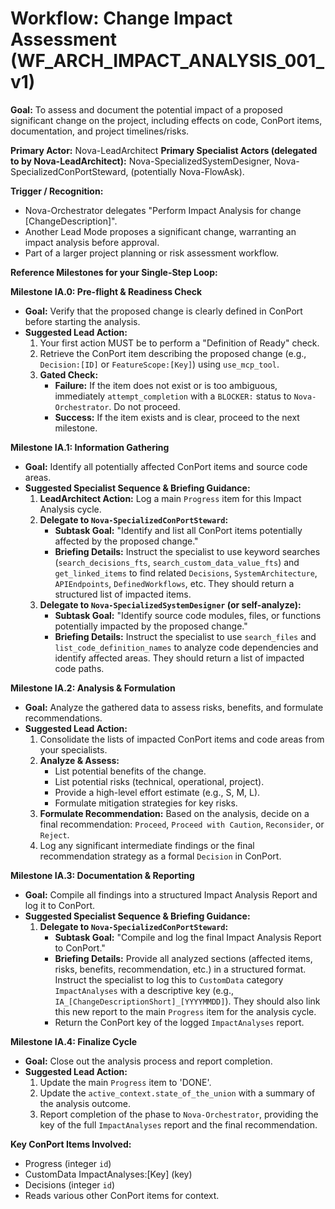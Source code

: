 # Workflow: Change Impact Assessment (WF_ARCH_IMPACT_ANALYSIS_001_v1)

**Goal:** To assess and document the potential impact of a proposed significant change on the project, including effects on code, ConPort items, documentation, and project timelines/risks.

**Primary Actor:** Nova-LeadArchitect
**Primary Specialist Actors (delegated to by Nova-LeadArchitect):** Nova-SpecializedSystemDesigner, Nova-SpecializedConPortSteward, (potentially Nova-FlowAsk).

**Trigger / Recognition:**

- Nova-Orchestrator delegates "Perform Impact Analysis for change [ChangeDescription]".
- Another Lead Mode proposes a significant change, warranting an impact analysis before approval.
- Part of a larger project planning or risk assessment workflow.

**Reference Milestones for your Single-Step Loop:**

**Milestone IA.0: Pre-flight & Readiness Check**

- **Goal:** Verify that the proposed change is clearly defined in ConPort before starting the analysis.
- **Suggested Lead Action:**
  1.  Your first action MUST be to perform a "Definition of Ready" check.
  2.  Retrieve the ConPort item describing the proposed change (e.g., `Decision:[ID]` or `FeatureScope:[Key]`) using `use_mcp_tool`.
  3.  **Gated Check:**
      - **Failure:** If the item does not exist or is too ambiguous, immediately `attempt_completion` with a `BLOCKER:` status to `Nova-Orchestrator`. Do not proceed.
      - **Success:** If the item exists and is clear, proceed to the next milestone.

**Milestone IA.1: Information Gathering**

- **Goal:** Identify all potentially affected ConPort items and source code areas.
- **Suggested Specialist Sequence & Briefing Guidance:**
  1.  **LeadArchitect Action:** Log a main `Progress` item for this Impact Analysis cycle.
  2.  **Delegate to `Nova-SpecializedConPortSteward`:**
      - **Subtask Goal:** "Identify and list all ConPort items potentially affected by the proposed change."
      - **Briefing Details:** Instruct the specialist to use keyword searches (`search_decisions_fts`, `search_custom_data_value_fts`) and `get_linked_items` to find related `Decisions`, `SystemArchitecture`, `APIEndpoints`, `DefinedWorkflows`, etc. They should return a structured list of impacted items.
  3.  **Delegate to `Nova-SpecializedSystemDesigner` (or self-analyze):**
      - **Subtask Goal:** "Identify source code modules, files, or functions potentially impacted by the proposed change."
      - **Briefing Details:** Instruct the specialist to use `search_files` and `list_code_definition_names` to analyze code dependencies and identify affected areas. They should return a list of impacted code paths.

**Milestone IA.2: Analysis & Formulation**

- **Goal:** Analyze the gathered data to assess risks, benefits, and formulate recommendations.
- **Suggested Lead Action:**
  1.  Consolidate the lists of impacted ConPort items and code areas from your specialists.
  2.  **Analyze & Assess:**
      - List potential benefits of the change.
      - List potential risks (technical, operational, project).
      - Provide a high-level effort estimate (e.g., S, M, L).
      - Formulate mitigation strategies for key risks.
  3.  **Formulate Recommendation:** Based on the analysis, decide on a final recommendation: `Proceed`, `Proceed with Caution`, `Reconsider`, or `Reject`.
  4.  Log any significant intermediate findings or the final recommendation strategy as a formal `Decision` in ConPort.

**Milestone IA.3: Documentation & Reporting**

- **Goal:** Compile all findings into a structured Impact Analysis Report and log it to ConPort.
- **Suggested Specialist Sequence & Briefing Guidance:**
  1.  **Delegate to `Nova-SpecializedConPortSteward`:**
      - **Subtask Goal:** "Compile and log the final Impact Analysis Report to ConPort."
      - **Briefing Details:** Provide all analyzed sections (affected items, risks, benefits, recommendation, etc.) in a structured format. Instruct the specialist to log this to `CustomData` category `ImpactAnalyses` with a descriptive key (e.g., `IA_[ChangeDescriptionShort]_[YYYYMMDD]`). They should also link this new report to the main `Progress` item for the analysis cycle.
      - Return the ConPort key of the logged `ImpactAnalyses` report.

**Milestone IA.4: Finalize Cycle**

- **Goal:** Close out the analysis process and report completion.
- **Suggested Lead Action:**
  1.  Update the main `Progress` item to 'DONE'.
  2.  Update the `active_context.state_of_the_union` with a summary of the analysis outcome.
  3.  Report completion of the phase to `Nova-Orchestrator`, providing the key of the full `ImpactAnalyses` report and the final recommendation.

**Key ConPort Items Involved:**

- Progress (integer `id`)
- CustomData ImpactAnalyses:[Key] (key)
- Decisions (integer `id`)
- Reads various other ConPort items for context.
